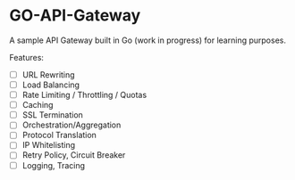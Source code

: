 # GO-API-Gateway

A sample API Gateway built in Go (work in progress) for learning purposes.

Features:

-   [ ] URL Rewriting
-   [ ] Load Balancing
-   [ ] Rate Limiting / Throttling / Quotas
-   [ ] Caching
-   [ ] SSL Termination
-   [ ] Orchestration/Aggregation
-   [ ] Protocol Translation
-   [ ] IP Whitelisting
-   [ ] Retry Policy, Circuit Breaker
-   [ ] Logging, Tracing
